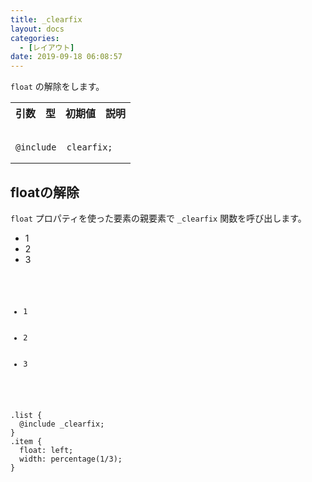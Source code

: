 ```yaml
---
title: _clearfix
layout: docs
categories: 
  - [レイアウト]
date: 2019-09-18 06:08:57
---
```


`float` の解除をします。

<table>
  <tr>
    <th>引数</th>
    <th>型</th>
    <th>初期値</th>
    <th>説明</th>
  </tr>
  <tr>
    <td colspan="4">
      <pre class="language-scss"><code>
@include _clearfix;
</code></pre>
    </td>
  </tr>
</table>

## floatの解除

`float` プロパティを使った要素の親要素で `_clearfix` 関数を呼び出します。

<div class="c demo">
  <div class="p clearfix preview">
    <ul class="list">
      <li class="item">1</li>
      <li class="item">2</li>
      <li class="item">3</li>
    </ul>
  </div>
  <div class="code">
    <pre class="language-html"><code>
<ul class="list">
  <li class="item">1</li>
  <li class="item">2</li>
  <li class="item">3</li>
</ul>
</code></pre>
    <pre class="language-scss"><code>
.list {
  @include _clearfix;
}
.item {
  float: left;
  width: percentage(1/3);
}
</code></pre>
  </div>
</div>